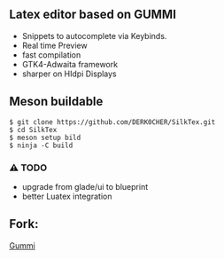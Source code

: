 ## Latex editor based on GUMMI

- Snippets to autocomplete via Keybinds.
- Real time Preview
- fast compilation
- GTK4-Adwaita framework
- sharper on HIdpi Displays 

## Meson buildable
```
$ git clone https://github.com/DERK0CHER/SilkTex.git
$ cd SilkTex
$ meson setup bild
$ ninja -C build
```
### ⚠️ TODO 
- upgrade from glade/ui to blueprint
- better Luatex integration

## Fork:
[credits]: https://github.com/alexandervdm/gummi.git

[Gummi][credits]
